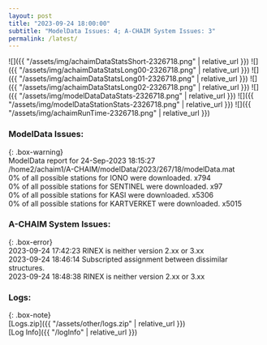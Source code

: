 ```yaml
---
layout: post
title: "2023-09-24 18:00:00"
subtitle: "ModelData Issues: 4; A-CHAIM System Issues: 3"
permalink: /latest/
---
```


![]({{ "/assets/img/achaimDataStatsShort-2326718.png" | relative_url }})
![]({{ "/assets/img/achaimDataStatsLong00-2326718.png" | relative_url }})
![]({{ "/assets/img/achaimDataStatsLong01-2326718.png" | relative_url }})
![]({{ "/assets/img/achaimDataStatsLong02-2326718.png" | relative_url }})
![]({{ "/assets/img/modelDataDataStats-2326718.png" | relative_url }})
![]({{ "/assets/img/modelDataStationStats-2326718.png" | relative_url }})
![]({{ "/assets/img/achaimRunTime-2326718.png" | relative_url }})


### ModelData Issues:  
  
{: .box-warning}  
 ModelData report for 24-Sep-2023 18:15:27   
 /home2/achaim1/A-CHAIM/modelData/2023/267/18/modelData.mat   
 0% of all possible stations for IONO were downloaded. x794   
 0% of all possible stations for SENTINEL were downloaded. x97   
 0% of all possible stations for KASI were downloaded. x5306   
 0% of all possible stations for KARTVERKET were downloaded. x5015   
  
### A-CHAIM System Issues:  
  
{: .box-error}  
2023-09-24 17:42:23 RINEX is neither version 2.xx or 3.xx  
2023-09-24 18:46:14 Subscripted assignment between dissimilar structures.  
2023-09-24 18:48:38 RINEX is neither version 2.xx or 3.xx  

### Logs:  
  
{: .box-note}  
[Logs.zip]({{ "/assets/other/logs.zip" | relative_url }})  
[Log Info]({{ "/logInfo" | relative_url }})  
